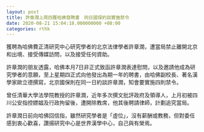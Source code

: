 ```yaml
---
layout: post
title: 許章潤上周四獲哈佛發聘書　同日國保約談實施禁令
date: 2020-08-21 15:04:18.000000000 +08:00
categories: rthk
---
```


獲聘為哈佛費正清研究中心研究學者的北京法律學者許章潤，遭當局禁止離開北京和出境、接受傳媒訪問，以及接受任何資助。

許章潤的朋友透露，哈佛本月7日非正式致函許章潤表達慰問，以及邀請他成為研究學者的意願，至上星期四正式向他發出為期一年的聘書，由哈佛副校長、著名漢學家歐立德撰寫，北京國保則在同一日約談許章潤，知會要實施四則禁令。

曾任清華大學法學院教授的許章潤，近年多次撰文批評政府及領導人，上月初被四川公安指控嫖娼及行政拘留後，遭開除教席，他其後聘請律師，計劃追究當局。

許章潤日前向哈佛回信指，雖然研究學者是「虛位」，沒有薪酬或教務，但對委任感到衷心歡喜，讚揚研究中心是世界漢學中心，自己與有榮焉。
